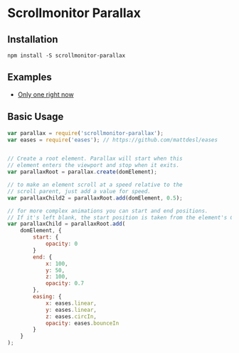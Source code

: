 # Scrollmonitor Parallax

## Installation

```
npm install -S scrollmonitor-parallax
```

## Examples

* [Only one right now](https://stutrek.github.io/scrollmonitor-parallax/tests/index.html)

## Basic Usage

```javascript
var parallax = require('scrollmonitor-parallax');
var eases = require('eases'); // https://github.com/mattdesl/eases


// Create a root element. Parallax will start when this
// element enters the viewport and stop when it exits.
var parallaxRoot = parallax.create(domElement);

// to make an element scroll at a speed relative to the
// scroll parent, just add a value for speed.
var parallaxChild2 = parallaxRoot.add(domElement, 0.5);

// for more complex animations you can start and end positions.
// If it's left blank, the start position is taken from the element's CSS.
var parallaxChild = parallaxRoot.add(
    domElement, {
	    start: {
	    	opacity: 0
		}
	    end: {
	        x: 100,
	        y: 50,
	        z: 100,
	        opacity: 0.7
	    },
	    easing: {
	        x: eases.linear,
	        y: eases.linear,
	        z: eases.circIn,
	        opacity: eases.bounceIn
	    }
    }
);

```
